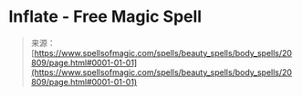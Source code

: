 <!--yml
category: 未分类
date: 2024-06-12 19:03:55
-->

# Inflate - Free Magic Spell

> 来源：[https://www.spellsofmagic.com/spells/beauty_spells/body_spells/20809/page.html#0001-01-01](https://www.spellsofmagic.com/spells/beauty_spells/body_spells/20809/page.html#0001-01-01)